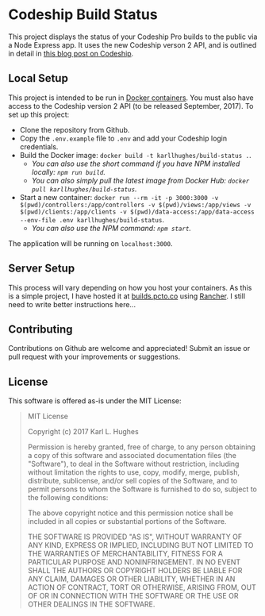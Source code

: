# Codeship Build Status

This project displays the status of your Codeship Pro builds to the public via a Node Express app. It uses the new Codeship verson 2 API, and is outlined in detail in [this blog post on Codeship](https://blog.codeship.com/creating-a-custom-build-status-page-using-codeship-api-v2/).
 
## Local Setup

This project is intended to be run in [Docker containers](https://www.docker.com/). You must also have access to the Codeship version 2 API (to be released September, 2017). To set up this project:

- Clone the repository from Github.
- Copy the `.env.example` file to `.env` and add your Codeship login credentials.
- Build the Docker image: `docker build -t karllhughes/build-status .`.
  - *You can also use the short command if you have NPM installed locally: `npm run build`.*
  - *You can also simply pull the latest image from Docker Hub: `docker pull karllhughes/build-status`.*
- Start a new container: `docker run --rm -it -p 3000:3000 -v $(pwd)/controllers:/app/controllers -v $(pwd)/views:/app/views -v $(pwd)/clients:/app/clients -v $(pwd)/data-access:/app/data-access --env-file .env karllhughes/build-status`.
  - *You can also use the NPM command: `npm start`.*

The application will be running on `localhost:3000`.

## Server Setup

This process will vary depending on how you host your containers. As this is a simple project, I have hosted it at [builds.pcto.co](https://builds.pcto.co/) using [Rancher](https://rancher.com/docs/rancher/v2.x/en/). I still need to write better instructions here...

## Contributing

Contributions on Github are welcome and appreciated! Submit an issue or pull request with your improvements or suggestions.

## License

This software is offered as-is under the MIT License:

> MIT License
> 
> Copyright (c) 2017 Karl L. Hughes
> 
> Permission is hereby granted, free of charge, to any person obtaining a copy
of this software and associated documentation files (the "Software"), to deal
in the Software without restriction, including without limitation the rights
to use, copy, modify, merge, publish, distribute, sublicense, and/or sell
copies of the Software, and to permit persons to whom the Software is
furnished to do so, subject to the following conditions:
> 
> The above copyright notice and this permission notice shall be included in all
copies or substantial portions of the Software.
> 
> THE SOFTWARE IS PROVIDED "AS IS", WITHOUT WARRANTY OF ANY KIND, EXPRESS OR
IMPLIED, INCLUDING BUT NOT LIMITED TO THE WARRANTIES OF MERCHANTABILITY,
FITNESS FOR A PARTICULAR PURPOSE AND NONINFRINGEMENT. IN NO EVENT SHALL THE
AUTHORS OR COPYRIGHT HOLDERS BE LIABLE FOR ANY CLAIM, DAMAGES OR OTHER
LIABILITY, WHETHER IN AN ACTION OF CONTRACT, TORT OR OTHERWISE, ARISING FROM,
OUT OF OR IN CONNECTION WITH THE SOFTWARE OR THE USE OR OTHER DEALINGS IN THE
SOFTWARE.
